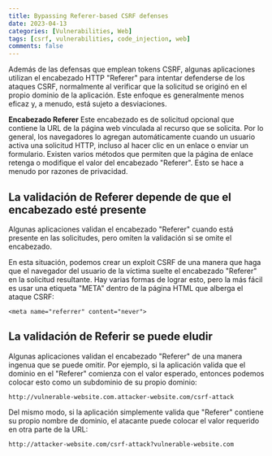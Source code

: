 ```yaml
---
title: Bypassing Referer-based CSRF defenses
date: 2023-04-13
categories: [Vulnerabilities, Web]
tags: [csrf, vulnerabilities, code_injection, web]
comments: false
---
```


Además de las defensas que emplean tokens CSRF, algunas aplicaciones utilizan el encabezado HTTP "Referer" para intentar defenderse de los ataques CSRF, normalmente al verificar que la solicitud se originó en el propio dominio de la aplicación. Este enfoque es generalmente menos eficaz y, a menudo, está sujeto a desviaciones.

**Encabezado Referer**
Este encabezado es de solicitud opcional que contiene la URL de la página web vinculada al recurso que se solicita. Por lo general, los navegadores lo agregan automáticamente cuando un usuario activa una solicitud HTTP, incluso al hacer clic en un enlace o enviar un formulario. Existen varios métodos que permiten que la página de enlace retenga o modifique el valor del encabezado "Referer". Esto se hace a menudo por razones de privacidad.

## La validación de Referer depende de que el encabezado esté presente
Algunas aplicaciones validan el encabezado "Referer" cuando está presente en las solicitudes, pero omiten la validación si se omite el encabezado.

En esta situación, podemos crear un exploit CSRF de una manera que haga que el navegador del usuario de la víctima suelte el encabezado "Referer" en la solicitud resultante. Hay varias formas de lograr esto, pero la más fácil es usar una etiqueta "META" dentro de la página HTML que alberga el ataque CSRF:
```
<meta name="referrer" content="never">
```

## La validación de Referir se puede eludir
Algunas aplicaciones validan el encabezado "Referer" de una manera ingenua que se puede omitir. Por ejemplo, si la aplicación valida que el dominio en el "Referer" comienza con el valor esperado, entonces podemos colocar esto como un subdominio de su propio dominio:
```
http://vulnerable-website.com.attacker-website.com/csrf-attack
```
Del mismo modo, si la aplicación simplemente valida que "Referer" contiene su propio nombre de dominio, el atacante puede colocar el valor requerido en otra parte de la URL:
```
http://attacker-website.com/csrf-attack?vulnerable-website.com
```

